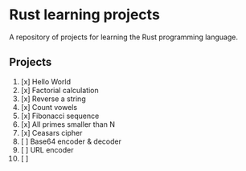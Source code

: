 # Rust learning projects

A repository of projects for learning the Rust programming language.

## Projects

1. [x] Hello World
2. [x] Factorial calculation
3. [x] Reverse a string
4. [x] Count vowels
5. [x] Fibonacci sequence
6. [x] All primes smaller than N
7. [x] Ceasars cipher
8. [ ] Base64 encoder & decoder
9. [ ] URL encoder
10. [ ]
